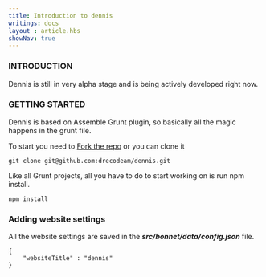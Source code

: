 ```yaml
---
title: Introduction to dennis
writings: docs
layout : article.hbs
showNav: true
---
```


### INTRODUCTION
Dennis is still in very alpha stage and is being actively developed right now.

### GETTING STARTED
Dennis is based on Assemble Grunt plugin, so basically all the magic happens in the grunt file.

To start you need to [Fork the repo](https://github.com/drecodeam/dennis#fork-destination-box) or you can clone it

```git clone git@github.com:drecodeam/dennis.git```


Like all Grunt projects, all you have to do to start working on is run npm install.

```npm install```

### Adding website settings
All the website settings are saved in the ***src/bonnet/data/config.json*** file.

```
{
    "websiteTitle" : "dennis"
}
```
